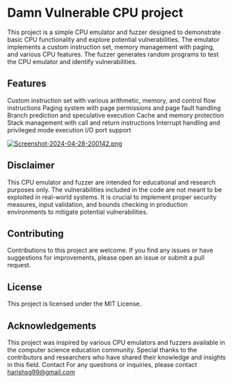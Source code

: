 # Damn Vulnerable CPU project

This project is a simple CPU emulator and fuzzer designed to demonstrate basic CPU functionality and explore potential vulnerabilities. The emulator implements a custom instruction set, memory management with paging, and various CPU features. The fuzzer generates random programs to test the CPU emulator and identify vulnerabilities.

## Features

Custom instruction set with various arithmetic, memory, and control flow instructions
Paging system with page permissions and page fault handling
Branch prediction and speculative execution
Cache and memory protection
Stack management with call and return instructions
Interrupt handling and privileged mode execution
I/O port support

[![Screenshot-2024-04-28-200142.png](https://i.postimg.cc/L41T2g78/Screenshot-2024-04-28-200142.png)](https://postimg.cc/23Cvxyrs)

## Disclaimer
This CPU emulator and fuzzer are intended for educational and research purposes only. The vulnerabilities included in the code are not meant to be exploited in real-world systems. It is crucial to implement proper security measures, input validation, and bounds checking in production environments to mitigate potential vulnerabilities.

## Contributing

Contributions to this project are welcome. If you find any issues or have suggestions for improvements, please open an issue or submit a pull request.

## License
This project is licensed under the MIT License.

## Acknowledgements
This project was inspired by various CPU emulators and fuzzers available in the computer science education community. Special thanks to the contributors and researchers who have shared their knowledge and insights in this field.
Contact
For any questions or inquiries, please contact harishsg99@gmail.com
